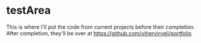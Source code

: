 # testArea
This is where I'll put the code from current projects before their completion. After completion, they'll be over at https://github.com/vihervirveli/portfolio
